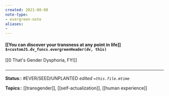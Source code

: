 ```yaml
---
created: 2021-08-08
note-type: 
- evergreen-note
aliases:
- 
---
```


#### [[You can discover your transness at any point in life]] `$=customJS.dv_funcs.evergreenHeader(dv, this)`

[[0 That's Gender Dysphoria, FYI]]
### <hr class="footnote"/>

**Status**:: #EVER/SEED/UNPLANTED 
*edited `=this.file.mtime`*

**Topics**:: [[transgender]], [[self-actualization]], [[human experience]]
	
